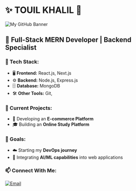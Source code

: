 # ✨ TOUIL KHALIL 👋  
![My GitHub Banner](https://media.licdn.com/dms/image/v2/C4E12AQF4fIBtY1na8A/article-cover_image-shrink_720_1280/article-cover_image-shrink_720_1280/0/1632149528981?e=1749081600&v=beta&t=idwF-SIu5m1X40RtqQokZFtFVArTleKCN1wtveDjFy8)


## 🚀 Full-Stack MERN Developer | Backend Specialist  

### 💼 Tech Stack:  
- 🖥 **Frontend:** React.js, Next.js  
- ⚙️ **Backend:** Node.js, Express.js  
- 🗄 **Database:** MongoDB  
- 🛠 **Other Tools:** Git,  

### 🔧 Current Projects:  
- 🛒 Developing an **E-commerce Platform**  
- 🎓 Building an **Online Study Platform**  

### 🌟 Goals:  
- ☁️ Starting my **DevOps journey**  
- 🤖 Integrating **AI/ML capabilities** into web applications  


### 📫 Connect With Me:  

[![Email](https://img.shields.io/badge/Email-khaliltouil2004s@gmail.com-red?style=for-the-badge&logo=gmail)](mailto:khaliltouil2004s@gmail.com)
